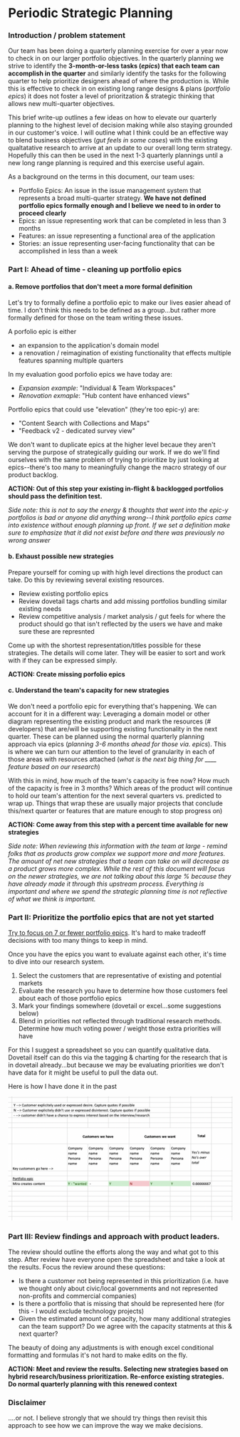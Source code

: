 # Periodic Strategic Planning

### Introduction / problem statement

Our team has been doing a quarterly planning exercise for over a year now to check in on our larger portfolio objectives. In the quarterly planning we strive to identify the **3-month-or-less tasks (_epics_) that each team can accomplish in the quarter** and similarly identify the tasks for the following quarter to help prioritize designers ahead of where the production is. While this is effective to check in on existing long range designs & plans (_portfolio epics_) it does not foster a level of prioritzation & strategic thinking that allows new multi-quarter objectives. 

This brief write-up outlines a few ideas on how to elevate our quarterly planning to the highest level of decision making while also staying grounded in our customer's voice. I will outline what I think could be an effective way to blend business objectives (_gut feels in some cases_) with the existing qualtatative research to arrive at an update to our overall long term strategy. Hopefully this can then be used in the next 1-3 quarterly plannings until a new long range planning is required and this exercise useful again.

As a background on the terms in this document, our team uses:
 - Portfolio Epics: An issue in the issue management system that represents a broad multi-quarter strategy. **We have not defined portfolio epics formally enough and I believe we need to in order to proceed clearly**
 - Epics: an issue representing work that can be completed in less than 3 months
 - Features: an issue representing a functional area of the application
 - Stories: an issue representing user-facing functionality that can be accomplished in less than a week

### Part I: Ahead of time - cleaning up portfolio epics

#### a. Remove portfolios that don't meet a more formal definition

Let's try to formally define a portfolio epic to make our lives easier ahead of time. I don't think this needs to be defined as a group...but rather more formally defined for those on the team writing these issues. 

A porfolio epic is either
 - an expansion to the application's domain model
 - a renovation / reimagination of existing functionality that effects multiple features spanning multiple quarters

In my evaluation good porfolio epics we have today are:
 - _Expansion example_: "Individual & Team Workspaces" 
 - _Renovation exmaple_: "Hub content have enhanced views"

Portfolio epics that could use "elevation" (they're too epic-y) are:
 - "Content Search with Collections and Maps"
 - "Feedback v2 - dedicated survey view"

We don't want to duplicate epics at the higher level becaue they aren't serving the purpose of strategically guiding our work. If we do we'll find ourselves with the same problem of trying to prioritize by just looking at epics--there's too many to meaningfully change the macro strategy of our product backlog.

**ACTION: Out of this step your existing in-flight & backlogged portfolios should pass the definition test.**

_Side note: this is not to say the energy & thoughts that went into the epic-y portfolios is bad or anyone did anything wrong--I think portfolio epics came into existence without enough planning up front. If we set a definition make sure to emphasize that it did not exist before and there was previously no wrong answer_

#### b. Exhaust possible new strategies

Prepare yourself for coming up with high level directions the product can take. Do this by reviewing several existing resources. 

* Review existing portfolio epics
* Review dovetail tags charts and add missing portfolios bundling similar existing needs
* Review competitive analysis / market analysis / gut feels for where the product should go that isn't reflected by the users we have and make sure these are represnted

Come up with the shortest representation/titles possible for these strategies. The details will come later. They will be easier to sort and work with if they can be expressed simply.

**ACTION: Create missing porfolio epics**

#### c. Understand the team's capacity for new strategies

We don't need a portfolio epic for everything that's happening. We can account for it in a different way: Leveraging a domain model or other diagram representing the existing product and mark the resources (# developers) that are/will be supporting existing functionality in the next quarter. These can be planned using the normal quarterly planning approach via epics (_planning 3-6 months ahead for those via. epics_). This is where we can turn our attention to the level of granularity in each of those areas with resources attached (_what is the next big thing for ____ feature based on our research_)

With this in mind, how much of the team's capacity is free now? How much of the capacity is free in 3 months? Which areas of the product will continue to hold our team's attention for the next several quarters vs. predicted to wrap up. Things that wrap these are usually major projects that conclude this/next quarter or features that are mature enough to stop progress on)

**ACTION: Come away from this step with a percent time available for new strategies**

_Side note: When reviewing this information with the team at large - remind folks that as products grow complex we support more and more features. The amount of net new strategies that a team can take on will decrease as a product grows more complex. While the rest of this document will focus on the newer strategies, we are not talking about this large % because they have already made it through this upstream process. Everything is important and where we spend the strategic planning time is not reflective of what we think is important._

### Part II: Prioritize the portfolio epics that are not yet started

[Try to focus on 7 or fewer portfolio epics](https://en.wikipedia.org/wiki/Working_memory#Capacity). It's hard to make tradeoff decisions with too many things to keep in mind.

Once you have the epics you want to evaluate against each other, it's time to dive into our research system. 

1) Select the customers that are representative of existing and potential markets
2) Evaluate the research you have to determine how those customers feel about each of those portfolio epics
3) Mark your findings somewhere (dovetail or excel...some suggestions below)
4) Blend in priorities not reflected through traditional research methods. Determine how much voting power / weight those extra priorities will have

For this I suggest a spreadsheet so you can quantify qualitative data. Dovetail itself can do this via the tagging & charting for the research that is in dovetail already...but because we may be evaluating priorities we don't have data for it might be useful to pull the data out.

Here is how I have done it in the past

<img src="./example-research-priority-matrix.png" alt="example research matrix image"></img>

### Part III: Review findings and approach with product leaders. 

The review should outline the efforts along the way and what got to this step. After review have everyone open the spreadsheet and take a look at the results. Focus the review around these questions:

 - Is there a customer not being represented in this prioritization (i.e. have we thought only about civic/local governments and not represented non-profits and commercial companies)
 - Is there a portfolio that is missing that should be represented here (for this - I would exclude technology projects)
 - Given the estimated amount of capacity, how many additional strategies can the team support? Do we agree with the capacity statments at this & next quarter? 

 The beauty of doing any adjustments is with enough excel conditional formatting and formulas it's not hard to make edits on the fly. 

 **ACTION: Meet and review the results. Selecting new strategies based on hybrid research/business prioritization. Re-enforce existing strategies. Do normal quarterly planning with this renewed context**

### Disclaimer

....or not. I believe strongly that we should try things then revisit this approach to see how we can improve the way we make decisions.